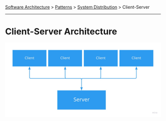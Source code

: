[Software Architecture](../../..) > [Patterns](../..) > [System Distribution](..) > Client-Server

---

# Client-Server Architecture

![Client-server architecture](client-server.jpg)
